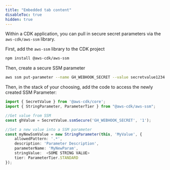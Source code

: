 ```yaml
---
title: "Embedded tab content"
disableToc: true
hidden: true
---
```


Within a CDK application, you can pull in secure secret parameters via the `aws-cdk/aws-ssm` library.

First, add the `aws-ssm` library to the CDK project

```bash
npm install @aws-cdk/aws-ssm
```

Then, create a secure SSM parameter
```bash
aws ssm put-parameter --name GH_WEBHOOK_SECRET --value secretvalue1234 --type SecureString
```

Then, in the stack of your choosing, add the code to access the newly created SSM Parameter:

```typescript
import { SecretValue } from '@aws-cdk/core';
import { StringParameter, ParameterTier } from "@aws-cdk/aws-ssm";

//Get value from SSM
const ghValue = SecretValue.ssmSecure('GH_WEBHOOK_SECRET', '1');

//Set a new value into a SSM parameter
const myNewSsmValue = new StringParameter(this, 'MyValue', {
    allowedPattern: '.*',
    description: 'Parameter Description',
    parameterName: 'MyNewParam',
    stringValue:  <SOME STRING VALUE>
    tier: ParameterTier.STANDARD
});

```
